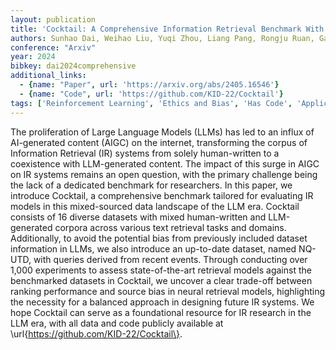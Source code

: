 ```yaml
---
layout: publication
title: 'Cocktail: A Comprehensive Information Retrieval Benchmark With Llm-generated Documents Integration'
authors: Sunhao Dai, Weihao Liu, Yuqi Zhou, Liang Pang, Rongju Ruan, Gang Wang, Zhenhua Dong, Jun Xu, Ji-rong Wen
conference: "Arxiv"
year: 2024
bibkey: dai2024comprehensive
additional_links:
  - {name: "Paper", url: 'https://arxiv.org/abs/2405.16546'}
  - {name: "Code", url: 'https://github.com/KID-22/Cocktail'}
tags: ['Reinforcement Learning', 'Ethics and Bias', 'Has Code', 'Applications']
---
```

The proliferation of Large Language Models (LLMs) has led to an influx of
AI-generated content (AIGC) on the internet, transforming the corpus of
Information Retrieval (IR) systems from solely human-written to a coexistence
with LLM-generated content. The impact of this surge in AIGC on IR systems
remains an open question, with the primary challenge being the lack of a
dedicated benchmark for researchers. In this paper, we introduce Cocktail, a
comprehensive benchmark tailored for evaluating IR models in this mixed-sourced
data landscape of the LLM era. Cocktail consists of 16 diverse datasets with
mixed human-written and LLM-generated corpora across various text retrieval
tasks and domains. Additionally, to avoid the potential bias from previously
included dataset information in LLMs, we also introduce an up-to-date dataset,
named NQ-UTD, with queries derived from recent events. Through conducting over
1,000 experiments to assess state-of-the-art retrieval models against the
benchmarked datasets in Cocktail, we uncover a clear trade-off between ranking
performance and source bias in neural retrieval models, highlighting the
necessity for a balanced approach in designing future IR systems. We hope
Cocktail can serve as a foundational resource for IR research in the LLM era,
with all data and code publicly available at
\url\{https://github.com/KID-22/Cocktail\}.
